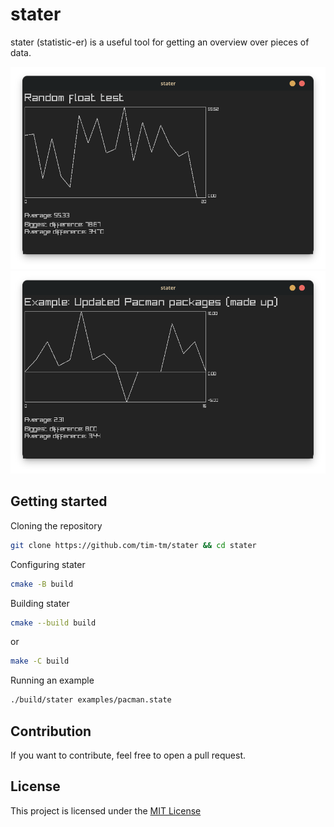 # stater
stater (statistic-er) is a useful tool for getting an overview over pieces of data.

![](https://github.com/tim-tm/stater/blob/fe09bc39b8cfa0a997c0b1dd17fa12eb2d1cf774/res/float_example.png)
![](https://github.com/tim-tm/stater/blob/d0938a8e1e6d45db3b27c396f27a8210f61a5e45/res/pacman_example.png)

## Getting started

Cloning the repository
```sh
git clone https://github.com/tim-tm/stater && cd stater
```

Configuring stater
```sh
cmake -B build
```

Building stater
```sh
cmake --build build
```
or
```sh
make -C build
```

Running an example
```sh
./build/stater examples/pacman.state
```

## Contribution

If you want to contribute, feel free to open a pull request.

## License

This project is licensed under the [MIT License](https://github.com/tim-tm/stater/blob/main/LICENSE)
